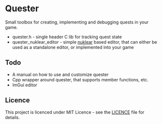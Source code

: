 # Quester
Small toolbox for creating, implementing and debugging quests in your game.</br>
+ quester.h - single header C lib for tracking quest state
+ quester_nuklear_editor - simple [nuklear](https://github.com/Immediate-Mode-UI/Nuklear) based editor, that can either be used as a standalone editor, or implemented into your game

## Todo
+ A manual on how to use and customize quester
+ Cpp wrapper around quester, that supports member functions, etc.
+ ImGui editor

## Licence
This project is licenced under MIT Licence - see the [LICENCE](LICENCE) file for details.

